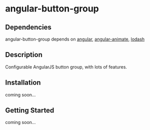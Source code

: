 # angular-button-group

## Dependencies
angular-button-group depends on [angular](https://www.npmjs.com/package/angular), [angular-animate](https://www.npmjs.com/package/angular-animate), [lodash](https://www.npmjs.com/package/lodash)

## Description

Configurable AngularJS button group, with lots of features.

## Installation

coming soon...

## Getting Started

coming soon...
